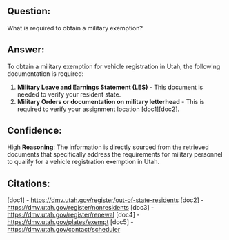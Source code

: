 ## Question:
What is required to obtain a military exemption?

## Answer:
To obtain a military exemption for vehicle registration in Utah, the following documentation is required:

1. **Military Leave and Earnings Statement (LES)** - This document is needed to verify your resident state.
2. **Military Orders or documentation on military letterhead** - This is required to verify your assignment location [doc1][doc2].

## Confidence:
High
**Reasoning**: The information is directly sourced from the retrieved documents that specifically address the requirements for military personnel to qualify for a vehicle registration exemption in Utah.

## Citations:
[doc1] - https://dmv.utah.gov/register/out-of-state-residents
[doc2] - https://dmv.utah.gov/register/nonresidents
[doc3] - https://dmv.utah.gov/register/renewal
[doc4] - https://dmv.utah.gov/plates/exempt
[doc5] - https://dmv.utah.gov/contact/scheduler
